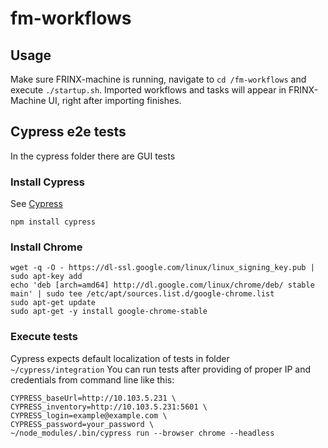 # fm-workflows

## Usage
Make sure FRINX-machine is running, navigate to `cd /fm-workflows` and execute `./startup.sh`. Imported workflows and tasks will appear in FRINX-Machine UI, right after importing finishes.

## Cypress e2e tests
In the cypress folder there are GUI tests

### Install Cypress
See [Cypress][cypress]
```
npm install cypress
```

### Install Chrome
```
wget -q -O - https://dl-ssl.google.com/linux/linux_signing_key.pub | sudo apt-key add 
echo 'deb [arch=amd64] http://dl.google.com/linux/chrome/deb/ stable main' | sudo tee /etc/apt/sources.list.d/google-chrome.list
sudo apt-get update 
sudo apt-get -y install google-chrome-stable
```

### Execute tests
Cypress expects default localization of tests in folder ```~/cypress/integration```
You can run tests after providing of proper IP and credentials from command line like this:
``` 
CYPRESS_baseUrl=http://10.103.5.231 \
CYPRESS_inventory=http://10.103.5.231:5601 \
CYPRESS_login=example@example.com \
CYPRESS_password=your_password \
~/node_modules/.bin/cypress run --browser chrome --headless
```

[cypress]: https://docs.cypress.io/guides/getting-started/installing-cypress.html
